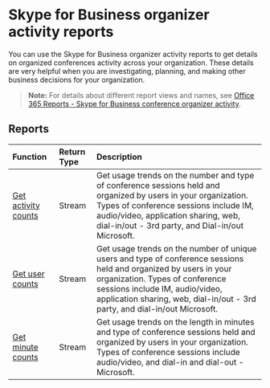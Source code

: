 # Skype for Business organizer activity reports

You can use the Skype for Business organizer activity reports to get details on organized conferences activity across your organization. These details are very helpful when you are investigating, planning, and making other business decisions for your organization.

> **Note:** For details about different report views and names, see [Office 365 Reports - Skype for Business conference organizer activity](https://support.office.com/client/Skype-for-Business-Online-conference-organized-activity-03a255d4-0e1d-4b24-b73d-7a62fae36254).

## Reports

| Function                                 | Return Type | Description                              |
| :--------------------------------------- | :---------- | :--------------------------------------- |
| [Get activity counts](../api/reportroot-getskypeforbusinessorganizeractivitycounts.md) | Stream      | Get usage trends on the number and type of conference sessions held and organized by users in your organization. Types of conference sessions include IM, audio/video, application sharing, web, dial-in/out - 3rd party, and Dial-in/out Microsoft. |
| [Get user counts](../api/reportroot-getskypeforbusinessorganizeractivityusercounts.md) | Stream      | Get usage trends on the number of unique users and type of conference sessions held and organized by users in your organization. Types of conference sessions include IM, audio/video, application sharing, web, dial-in/out - 3rd party, and dial-in/out Microsoft. |
| [Get minute counts](../api/reportroot-getskypeforbusinessorganizeractivityminutecounts.md) | Stream      | Get usage trends on the length in minutes and type of conference sessions held and organized by users in your organization. Types of conference sessions include audio/video, and dial-in and dial-out - Microsoft. |
